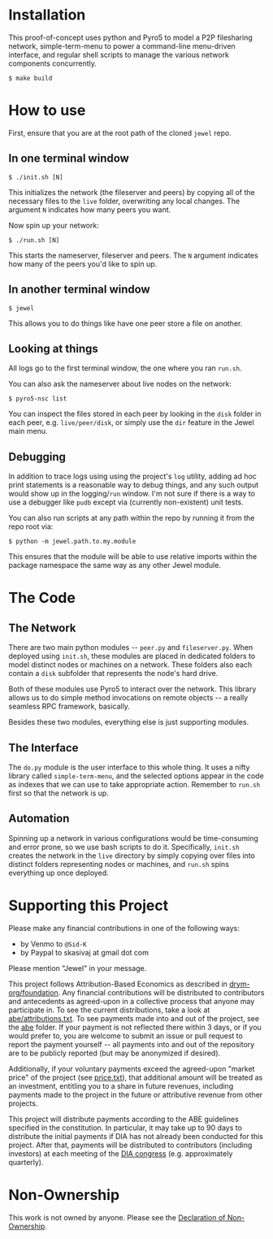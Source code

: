 # Installation

This proof-of-concept uses python and Pyro5 to model a P2P filesharing network, simple-term-menu to power a command-line menu-driven interface, and regular shell scripts to manage the various network components concurrently.

``` shell
$ make build
```

# How to use

First, ensure that you are at the root path of the cloned ``jewel`` repo.

## In one terminal window

``` shell
$ ./init.sh [N]
```

This initializes the network (the fileserver and peers) by copying all of the necessary files to the ``live`` folder, overwriting any local changes. The argument ``N`` indicates how many peers you want.

Now spin up your network:

``` shell
$ ./run.sh [N]
```

This starts the nameserver, fileserver and peers. The ``N`` argument indicates how many of the peers you'd like to spin up.

## In another terminal window

``` shell
$ jewel
```

This allows you to do things like have one peer store a file on another.

## Looking at things

All logs go to the first terminal window, the one where you ran ``run.sh``.

You can also ask the nameserver about live nodes on the network:

``` shell
$ pyro5-nsc list
```

You can inspect the files stored in each peer by looking in the ``disk`` folder in each peer, e.g. ``live/peer/disk``, or simply use the ``dir`` feature in the Jewel main menu.

## Debugging

In addition to trace logs using using the project's ``log`` utility, adding ad hoc print statements is a reasonable way to debug things, and any such output would show up in the logging/``run`` window. I'm not sure if there is a way to use a debugger like ``pudb`` except via (currently non-existent) unit tests.

You can also run scripts at any path within the repo by running it from the repo root via:

``` shell
$ python -m jewel.path.to.my.module
```

This ensures that the module will be able to use relative imports within the package namespace the same way as any other Jewel module.

# The Code

## The Network

There are two main python modules -- ``peer.py`` and ``fileserver.py``. When deployed using ``init.sh``, these modules are placed in dedicated folders to model distinct nodes or machines on a network. These folders also each contain a ``disk`` subfolder that represents the node's hard drive.

Both of these modules use Pyro5 to interact over the network. This library allows us to do simple method invocations on remote objects -- a really seamless RPC framework, basically.

Besides these two modules, everything else is just supporting modules.

## The Interface

The ``do.py`` module is the user interface to this whole thing. It uses a nifty library called ``simple-term-menu``, and the selected options appear in the code as indexes that we can use to take appropriate action. Remember to ``run.sh`` first so that the network is up.

## Automation

Spinning up a network in various configurations would be time-consuming and error prone, so we use bash scripts to do it. Specifically, ``init.sh`` creates the network in the ``live`` directory by simply copying over files into distinct folders representing nodes or machines, and ``run.sh`` spins everything up once deployed.

# Supporting this Project

Please make any financial contributions in one of the following ways:

- by Venmo to ``@Sid-K``
- by Paypal to skasivaj at gmail dot com

Please mention "Jewel" in your message.

This project follows Attribution-Based Economics as described in [drym-org/foundation](https://github.com/drym-org/foundation). Any financial contributions will be distributed to contributors and antecedents as agreed-upon in a collective process that anyone may participate in. To see the current distributions, take a look at [abe/attributions.txt](https://github.com/countvajhula/jewel/blob/main/abe/attributions.txt). To see payments made into and out of the project, see the [abe](https://github.com/countvajhula/jewel/blob/main/abe/) folder. If your payment is not reflected there within 3 days, or if you would prefer to, you are welcome to submit an issue or pull request to report the payment yourself -- all payments into and out of the repository are to be publicly reported (but may be anonymized if desired).

Additionally, if your voluntary payments exceed the agreed-upon "market price" of the project (see [price.txt](https://github.com/countvajhula/jewel/blob/main/abe/price.txt)), that additional amount will be treated as an investment, entitling you to a share in future revenues, including payments made to the project in the future or attributive revenue from other projects.

This project will distribute payments according to the ABE guidelines specified in the constitution. In particular, it may take up to 90 days to distribute the initial payments if DIA has not already been conducted for this project. After that, payments will be distributed to contributors (including investors) at each meeting of the [DIA congress](https://github.com/drym-org/dia-old-abe) (e.g. approximately quarterly).

# Non-Ownership

This work is not owned by anyone. Please see the [Declaration of Non-Ownership](https://github.com/drym-org/foundation/blob/main/Declaration_of_Non_Ownership.md).
